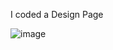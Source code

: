 I coded a Design Page

![image](https://user-images.githubusercontent.com/126266744/236065180-2986c89b-80e6-4e8a-997f-30cc4759dc2f.png)

